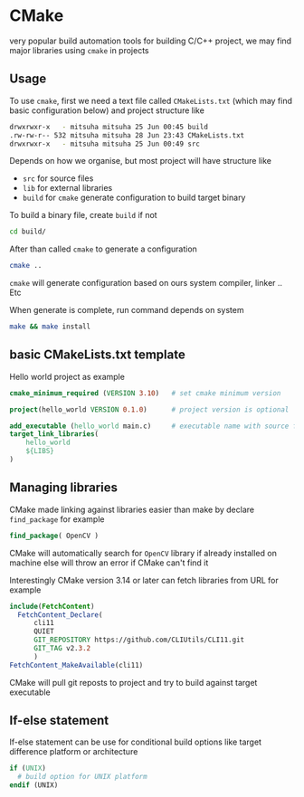 # CMake

very popular build automation tools for building C/C++ project, we may find major libraries using `cmake` in projects

## Usage

To use `cmake`, first we need a text file called `CMakeLists.txt` (which may find basic configuration below) and project structure like

```sh
drwxrwxr-x   - mitsuha mitsuha 25 Jun 00:45 build
.rw-rw-r-- 532 mitsuha mitsuha 28 Jun 23:43 CMakeLists.txt
drwxrwxr-x   - mitsuha mitsuha 25 Jun 00:49 src
```

Depends on how we organise, but most project will have structure like 

- `src` for source files 
- `lib` for external libraries
- `build` for `cmake` generate configuration to build target binary

To build a binary file, create `build` if not

```sh
cd build/
```

After than called `cmake` to generate a configuration

```sh
cmake ..
```

`cmake` will generate configuration based on ours system compiler, linker .. Etc

When generate is complete, run command depends on system

```sh
make && make install
```

## basic CMakeLists.txt template

Hello world project as example

```cmake
cmake_minimum_required (VERSION 3.10)   # set cmake minimum version

project(hello_world VERSION 0.1.0)      # project version is optional

add_executable (hello_world main.c)     # executable name with source file
target_link_libraries(
    hello_world
    ${LIBS}
)
```

## Managing libraries

CMake made linking against libraries easier than make by declare `find_package` for example

```cmake
find_package( OpenCV )
```

CMake will automatically search for `OpenCV` library if already installed on machine else will throw an error if CMake can't find it

Interestingly CMake version 3.14 or later can fetch libraries from URL for example

```cmake
include(FetchContent)
  FetchContent_Declare(
      cli11
      QUIET
      GIT_REPOSITORY https://github.com/CLIUtils/CLI11.git
      GIT_TAG v2.3.2
      )
FetchContent_MakeAvailable(cli11)  
```

CMake will pull git reposts to project and try to build against target executable

## If-else statement

If-else statement can be use for conditional build options like target difference platform or architecture

```cmake
if (UNIX)
  # build option for UNIX platform
endif (UNIX)
```
